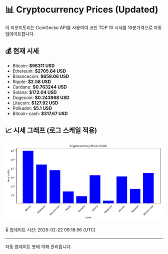 
# 📊 Cryptocurrency Prices (Updated)

이 리포지토리는 CoinGecko API를 사용하여 코인 TOP 10 시세를 10분가격으로 자동 업데이트합니다.

## 💰 현재 시세
- Bitcoin: **$96311 USD**
- Ethereum: **$2705.64 USD**
- Binancecoin: **$658.06 USD**
- Ripple: **$2.58 USD**
- Cardano: **$0.763244 USD**
- Solana: **$172.04 USD**
- Dogecoin: **$0.243968 USD**
- Litecoin: **$127.92 USD**
- Polkadot: **$5.1 USD**
- Bitcoin-cash: **$317.67 USD**

## 📈 시세 그래프 (로그 스케일 적용)
![Crypto Prices](crypto_prices.png)

⏳ 업데이트 시간: 2025-02-22 09:18:56 (UTC)

---
자동 업데이트 봇에 의해 관리됩니다.
